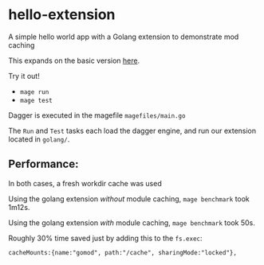 # hello-extension

A simple hello world app with a Golang extension to demonstrate mod caching

This expands on the basic version [here](../hello/).

Try it out!

- `mage run`
- `mage test`

Dagger is executed in the magefile `magefiles/main.go`

The `Run` and `Test` tasks each load the dagger engine, and run our extension located in `golang/`.

## Performance:
In both cases, a fresh workdir cache was used

Using the golang extension _without_ module caching, `mage benchmark` took 1m12s.

Using the golang extension _with_ module caching, `mage benchmark` took 50s.


Roughly 30% time saved just by adding this to the `fs.exec`:

`cacheMounts:{name:"gomod", path:"/cache", sharingMode:"locked"},`
